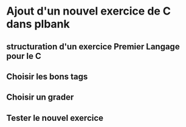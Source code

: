 # Ajout d'un nouvel exercice de C dans plbank

## structuration d'un exercice Premier Langage pour le C



## Choisir les bons tags



## Choisir un grader



## Tester le nouvel exercice
